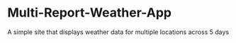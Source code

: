 # Multi-Report-Weather-App
A simple site that displays weather data for multiple locations across 5 days
